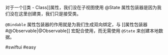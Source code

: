 对于一个[[类 - Class]]属性，我们没在子视图使用 @State 属性包装器是因为我们没在这里创建类，我们只是接受类。

`@Bindable` 属性包装器的作用就是为我们生成双向绑定，与 [[属性包装器#@Observable|@Observable]] 宏配合使用，而无需使用 `@State` 来创建本地数据。

#swiftui #easy 
